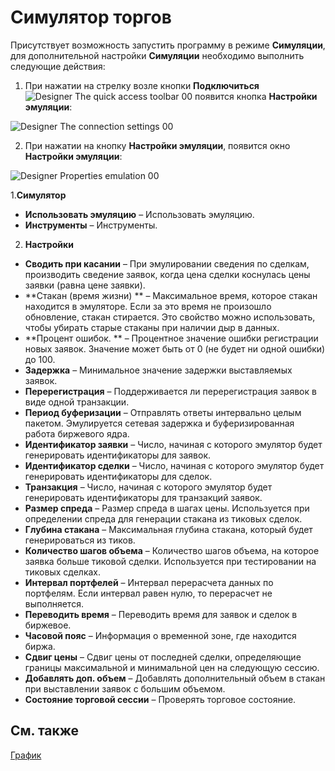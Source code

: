 # Симулятор торгов

Присутствует возможность запустить программу в режиме **Симуляции**, для дополнительной настройки **Симуляции** необходимо выполнить следующие действия:

1. При нажатии на стрелку возле кнопки **Подключиться**![Designer The quick access toolbar 00](~/images/Designer_quick_access_toolbar_00.png) появится кнопка **Настройки эмуляции**:

![Designer The connection settings 00](~/images/Designer_connection_settings_00.png)

2. При нажатии на кнопку **Настройки эмуляции**, появится окно **Настройки эмуляции**:

![Designer Properties emulation 00](~/images/Designer_Properties_emulation_00.png)

1.**Симулятор**

- **Использовать эмуляцию** – Использовать эмуляцию.
- **Инструменты** – Инструменты.

2. **Настройки**

- **Сводить при касании** – При эмулировании сведения по сделкам, производить сведение заявок, когда цена сделки коснулась цены заявки (равна цене заявки).
- **Стакан (время жизни) ** – Максимальное время, которое стакан находится в эмуляторе. Если за это время не произошло обновление, стакан стирается. Это свойство можно использовать, чтобы убирать старые стаканы при наличии дыр в данных.
- **Процент ошибок. ** – Процентное значение ошибки регистрации новых заявок. Значение может быть от 0 (не будет ни одной ошибки) до 100.
- **Задержка** – Минимальное значение задержки выставляемых заявок.
- **Перерегистрация** – Поддерживается ли перерегистрация заявок в виде одной транзакции.
- **Период буферизации** – Отправлять ответы интервально целым пакетом. Эмулируется сетевая задержка и буферизированная работа биржевого ядра.
- **Идентификатор заявки** – Число, начиная с которого эмулятор будет генерировать идентификаторы для заявок.
- **Идентификатор сделки** – Число, начиная с которого эмулятор будет генерировать идентификаторы для сделок.
- **Транзакция** – Число, начиная с которого эмулятор будет генерировать идентификаторы для транзакций заявок.
- **Размер спреда** – Размер спреда в шагах цены. Используется при определении спреда для генерации стакана из тиковых сделок.
- **Глубина стакана** – Максимальная глубина стакана, который будет генерироваться из тиков.
- **Количество шагов объема** – Количество шагов объема, на которое заявка больше тиковой сделки. Используется при тестировании на тиковых сделках.
- **Интервал портфелей** – Интервал перерасчета данных по портфелям. Если интервал равен нулю, то перерасчет не выполняется.
- **Переводить время** – Переводить время для заявок и сделок в биржевое. 
- **Часовой пояс** – Информация о временной зоне, где находится биржа.
- **Сдвиг цены** – Сдвиг цены от последней сделки, определяющие границы максимальной и минимальной цен на следующую сессию.
- **Добавлять доп. объем** – Добавлять дополнительный объем в стакан при выставлении заявок с большим объемом.
- **Состояние торговой сессии** – Проверять торговое состояние.

## См. также

[График](Designer_Chart.md)
